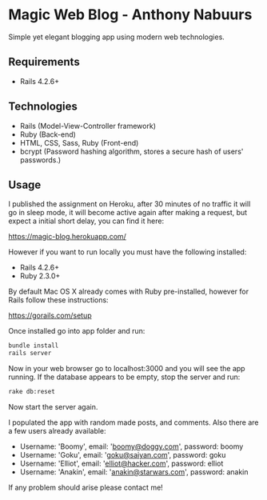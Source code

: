 # Magic Web Blog - Anthony Nabuurs

Simple yet elegant blogging app using modern web technologies.

## Requirements

- Rails 4.2.6+

## Technologies

- Rails (Model-View-Controller framework)
- Ruby (Back-end)
- HTML, CSS, Sass, Ruby (Front-end)
- bcrypt (Password hashing algorithm, stores a secure hash of users' passwords.)

## Usage

I published the assignment on Heroku, after 30 minutes of no traffic it will go in sleep mode, it will become active again after making a request, but expect a initial short delay, you can find it here:

https://magic-blog.herokuapp.com/

However if you want to run locally you must have the following installed:
- Rails 4.2.6+
- Ruby 2.3.0+

By default Mac OS X already comes with Ruby pre-installed, however for Rails follow these instructions:

https://gorails.com/setup

Once installed go into app folder and run:
```bash
bundle install
rails server
```

Now in your web browser go to localhost:3000 and you will see the app running.
If the database appears to be empty, stop the server and run:
```bash
rake db:reset
```
Now start the server again.

I populated the app with random made posts, and comments. Also there are a few users already available:
- Username: 'Boomy', email: 'boomy@doggy.com', password: boomy
- Username: 'Goku', email: 'goku@saiyan.com', password: goku
- Username: 'Elliot', email: 'elliot@hacker.com', password: elliot
- Username: 'Anakin', email: 'anakin@starwars.com', password: anakin

If any problem should arise please contact me!

